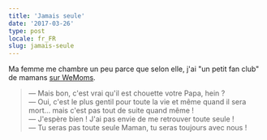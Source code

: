 ```yaml
---
title: 'Jamais seule'
date: '2017-03-26'
type: post
locale: fr_FR
slug: jamais-seule
---
```


Ma femme me chambre un peu parce que selon elle, j'ai "un petit fan club" de mamans [sur WeMoms](/2016/01/wemoms-app/).

> — Mais bon, c'est vrai qu'il est chouette votre Papa, hein ?  
> — Oui, c'est le plus gentil pour toute la vie et même quand il sera mort… mais c'est pas tout de suite quand même !  
> — J'espère bien ! J'ai pas envie de me retrouver toute seule !  
> — Tu seras pas toute seule Maman, tu seras toujours avec nous !
